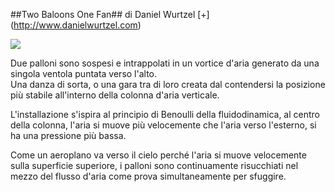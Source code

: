 ##Two Baloons One Fan##
di Daniel Wurtzel [+] (http://www.danielwurtzel.com)


![ ](http://www.danielwurtzel.com/assets/media.Image/1/twoballoonssculpture3.jpg)

Due palloni sono sospesi e intrappolati in un vortice d'aria generato da una singola ventola puntata verso l'alto.  
Una danza di sorta, o una gara tra di loro creata dal contendersi la posizione più stabile all'interno della colonna d'aria verticale.

L'installazione s'ispira al principio di Benoulli della fluidodinamica, al centro della colonna, l'aria si muove più velocemente che l'aria verso l'esterno, si ha una pressione più bassa.


Come un aeroplano va verso il cielo perché l'aria si muove velocemente sulla superficie superiore, i palloni sono continuamente risucchiati nel mezzo del flusso d'aria come prova simultaneamente per sfuggire.

